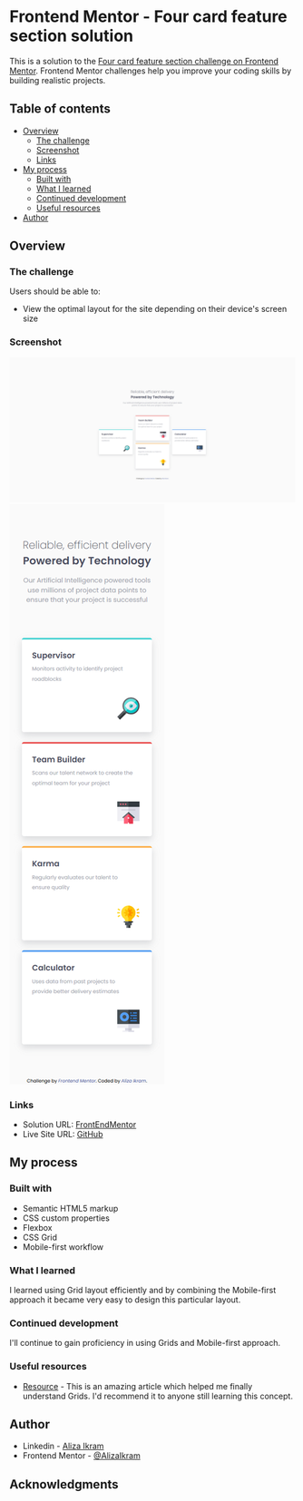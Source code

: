 # Frontend Mentor - Four card feature section solution

This is a solution to the [Four card feature section challenge on Frontend Mentor](https://www.frontendmentor.io/challenges/four-card-feature-section-weK1eFYK). Frontend Mentor challenges help you improve your coding skills by building realistic projects.

## Table of contents

- [Overview](#overview)
  - [The challenge](#the-challenge)
  - [Screenshot](#screenshot)
  - [Links](#links)
- [My process](#my-process)
  - [Built with](#built-with)
  - [What I learned](#what-i-learned)
  - [Continued development](#continued-development)
  - [Useful resources](#useful-resources)
- [Author](#author)

## Overview

### The challenge

Users should be able to:

- View the optimal layout for the site depending on their device's screen size

### Screenshot

![Desktop design](./screenshots/desktop.png)
![Mobile design](./screenshots/mobile.png)

### Links

- Solution URL: [FrontEndMentor](https://www.frontendmentor.io/solutions/responsive-four-features-cards--bhIgVZ3EN)
- Live Site URL: [GitHub](https://github.com/AlizaIkram/four-card-feature-section)

## My process

### Built with

- Semantic HTML5 markup
- CSS custom properties
- Flexbox
- CSS Grid
- Mobile-first workflow

### What I learned

I learned using Grid layout efficiently and by combining the Mobile-first approach it became very easy to design this particular layout.

### Continued development

I'll continue to gain proficiency in using Grids and Mobile-first approach.

### Useful resources

- [Resource](https://www.joshwcomeau.com/css/interactive-guide-to-grid/) - This is an amazing article which helped me finally understand Grids. I'd recommend it to anyone still learning this concept.

## Author

- Linkedin - [Aliza Ikram](https://www.linkedin.com/in/aliza-ikram/)
- Frontend Mentor - [@AlizaIkram](https://www.frontendmentor.io/profile/AlizaIkram)

## Acknowledgments
